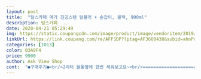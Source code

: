 ```yaml
---
layout: post 
title:  "텀스카페 메가 진공스텐 텀블러 + 손잡이, 블랙, 900ml" 
description: 텀스카페  ..
date: 2020-04-21 05:29:49 
img: https://static.coupangcdn.com/image/product/image/vendoritem/2019/07/22/3466967521/97ed96d6-ff53-4903-a1f6-32ba7994503e.jpg 
linkUrl: https://link.coupang.com/re/AFFSDP?lptag=AF3600438&subid=ahnPublicAsk&pageKey=56687014&itemId=196026283&vendorItemId=3466967521&traceid=V0-113-fccc3917dd546baf 
categories: [1013] 
color: 03A9F4 
price: 9900 
author: Ask View Shop 
cont:  "●구매후기●<br/>2리터 물통옆에 한번 세워보고요~<br/>=================================<br/>==================================<br/>A6는 살짝 걸쳐서 들어갔는데<br/>e300 컵홀더 엄청 널널하네요<br/>⏺가격 9,900원 (로켓배송)<br/>⏺배송 2019년 02월 09일<br/>⏺상품 텀스카페 메가 진공스텐 텀블러+손잡이 핫핑크 900ml<br/>⏺주문 2019년 02월 08일<br/>가정이나 사무실같은 곳에서 탁자에 놓고 쓰실 분들에겐 추천!! 휴대용으로 가방에 음료수 넣고 다니면서 사용하실분들에겐 비추입니다 기울어지면 뚜껑에 있는 물따르는 구멍에서 내용물이 흘러나옵니다<br/>거짓말안하고 아침에 얼음이 작지만 남아있어요.<br/>(깜짝 놀랬어요)<br/>곧 주문또 하겠습니다^^<br/>그것만 불편할뿐 나머지는 너무 좋답니다.<br/><br/>그나마 문짝에 달려있는 큰구멍에는 슬쩍누워서 들어가요<br/>그나마도 문 세게닫으면 물이 ㅋㅋ 작은구멍으로 으헝헝허허휴ㅠ<br/>꺅<br/>다만, 텀블러가 900ml이다보니 가득 담아놓으면 무거워서 두손으로 받치고 먹어야해요... <br/>ㅋㅋ<br/>다시 후기 올려볼께요 ㅋㅋ<br/>단점<br/> - 큼, 무거움, 무거움, 무거움... <br/>... <br/><br/>담날 포트에 물끓여 바로 차한잔 마셔봤는데<br/>덜어마셨답니다<br/>따악~~ 쏘우맥한잔하려는데<br/>뚜껑닫아놓고 4시간지났을때도 음청 뜨거워서<br/>물을 자주 마시지않아서... <br/>.<br/>친구가 선물해줬는데 우선 용량이 커서 옆에 물을 떠다놓으니 계속 마시게되요.<br/><br/>밍밍해지는데<br/>밑에좁은부분이 쏙~<br/>받고 깜짝 ㅋㅋ<br/>배달해주셔가지고 ㅎㅎ<br/>배송은 주문하고 다음날 받을 수 있었습니다 제일 무난한 실버로 하려다가 맨날 무난한 색상만 사는것 같아서 눈에 확 뜨이는 핫핑크로 했는데 잘한 선택인거 같아요 쨍한 핫핑크색상이 넘 이쁘네요<br/>보온주전자보다 무게도 가볍고 가격도 가볍고 외출용으로 들고 다닐것도 아니고 집에서 사용할 거라서 완벽한 밀폐가 필요한것도 아니고 장시간 보온을 원한것도 아니라서 보온병이나 보온주전자 안사고 텀스텀블러 선택은 잘한 선택이었습니다<br/>브럽네요.<br/>.<br/><br/>사진참고하새용~<br/>색상별로 사고싶은데<br/>선물 받았는데, 사용해보니 너무 좋아서 제돈주고 2개 더 구입했어요!<br/>소주 병!!! 아니고요~ 한번 옆에세워보고<br/>손잡이가 있어서 주전자처럼 사용할 수 있고 제가 차 마실 동안 계속 식지않은 차를 따라 마실 수 있어서 만족스럽습니다 주둥이가 넓어서 여름에 얼음 넣기도 편할것 같아요 뚜껑에 실리콘패킹이 달려있어서 어느 정도의 밀폐감도 있어요 내용물은 뚜껑없이 텀블러 꼭대기까지 찰랑찰랑하게 담아야 900ml가 되고 뚜껑아래 선까지 담으면 800ml정도 담깁니다<br/>손잡이도 분리가 되서 따로 세척 가능하고<br/>손잡이도 있는데<br/>스텐제품이라 사용전에 거처야할 통과의식인 식용류로 닦아주기를 했는데 예상보다 검댕이는 안나온 편이었어요 입구가 넓어서 세척할때 내부 깊숙히 손이 들어가서 너무 편합니다 바닥에 붙은 스티커는 뜨거운 드라이기바람 쐬어주고 떼어내면 쉽고 깨끗하게 떨어집니다<br/>슬쩍 꼈더니 자꾸 흘러내려서<br/>신랑 이번차에 쏙 들어가네요 ㅠㅠ<br/>심지어 손잡이없인 컵 잡기도 불편할정도로 커요!<br/>아 이거 마지막 한모금까지 아주 시원하게 잘 마셨습니당~~<br/>아~~ 이게 그냥 컵에 마시면 마시는중간에<br/>아이스커피 탈때도 좋아요.<br/><br/>아주아주 큰 문제점이 생겼어요<br/>앙 ㅠㅠ 너무 잘샀어요~~<br/>어느분이 끼면 잘안빠진데서<br/>업체 홍보대사 아니고요... <br/>.<br/> 내돈내산 후기에요 정말 좋아서 주변에 강추하고있어요~~<br/>여름엔 유리컵에 얼음물 받아놓으면 컵부터시작해서 바닥까지 물 흥건해져있는거 아시죠... <br/>.<br/>.<br/><br/>여행용으로 장고리 운전용으로 딱인데 ㅠㅠ<br/>완전 크고 대만족 ㅋㅋㅋ<br/>외출할때 쓰면 좋을꺼같아요<br/>원래 날씨도 춥고 따시게 차좀 마시려고 구매한거라 ㅋㅋ<br/>으하하<br/>이 텀블러는 여름에 정말 좋을거같아요ㅎㅎ<br/>이건 불편하지않고 옆으로 새지도않아요.<br/><br/>이건 쏙~~ 아주 잘맞아요<br/>이게 말이 900이지 크기가 어느정돈지 가늠이 안되어서<br/>이사람 갑자기 차를 바꿔타고왔네요 어이없게 .<br/>.<br/><br/>잘 받았습니다<br/>잘사용중입니다만<br/>장점<br/> - 시원한물이 오래 지속됨,얼음이 안녹음, 분리세척 가능, 다가오는 여름에 최적화된 텀블러<br/>저녁에 얼음 7~8개정도 띄우고 물 가득 받아놓으면<br/>제차는 티볼리인데 컵홀더 어디에도 안들어가네요<br/>좀 작은데 A6에는 들어가요<br/>지금 신랑이가 없는데 주말에 신랑차에도 함 넣어보고<br/>집에서는 그냥 물컵마냥 손으로 잡고 마셨어요^^<br/>집에서만 사용해야하는가봉~ 아까비아까비<br/>차 우려서 먹다보면 안쪽에 차 우린 자국이 생기는데 요게 잘 안지워질때가 있어요 그럴땐 자국위에 베이킹소다 뿌리고 살살 문질러주면 싹 없어집니다<br/>참고사항<br/> - 실버가 제일 좋아요.<br/> 다른색은 긁히는대로 까져요ㅠㅠ<br/>참고하세요^^<br/>췟.<br/>.<br/><br/>텀블러는 작은 사이즈만 있을거란 생각에 거들떠도 안봤는데 이 텀블러는 크기도 900ml 정도면 괜찮고 색상도 이쁘고 보온보냉 다되는데 가격도 착해서 보온주전자 집어치우고 텀스 텀블러를 주문했어요<br/>텀블러의 경우 뚜껑 닫으면 마실때 불편한 텀블러가 있잖아요.<br/><br/>하루에 물 마시는 양이 너무 적어서 의무적으로라도 어느정도 마시려고 하고 있지만 맹물은 진짜 안먹혀서 물 대신 따뜻한 차를 마셔보려고 하는데 큰 머그컵엔 반정도 마시면 다 식어버리고 작은 컵엔 자주 차 타러 다녀야되니 귀찮고해서 1L정도되는 보온병이나 보온주전자를 찾고 있었는데 우연히 이 텀블러를 보게 되었어요<br/>한번 말아봤습니다<br/>" 
---
```

